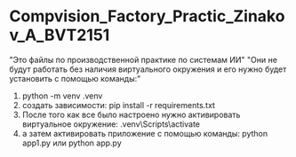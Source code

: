 # Compvision_Factory_Practic_Zinakov_A_BVT2151

"Это файлы по производственной практике по системам ИИ"
"Они не будут работать без наличия виртуального окружения и его нужно будет установить с помощью команды:"

1. python -m venv .venv
2. создать зависимости:
pip install -r requirements.txt
3. После того как все было настроено нужно активировать виртуальное окружение: .venv\Scripts\activate
4. а затем активировать приложение с помощью команды: python app1.py  или python app.py 

